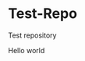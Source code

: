 # Test-Repo
Test repository
<html>
<title>Hello World ISC2 testing</title>
<body>
Hello world
</body>
</html>
